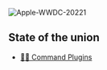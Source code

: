 

![Apple-WWDC-20221](https://user-images.githubusercontent.com/80469971/172385889-82d36b1d-4729-424b-bda5-0cbb4d52076c.jpg)




## State of the union


* [👨‍🔧 Command Plugins]()




